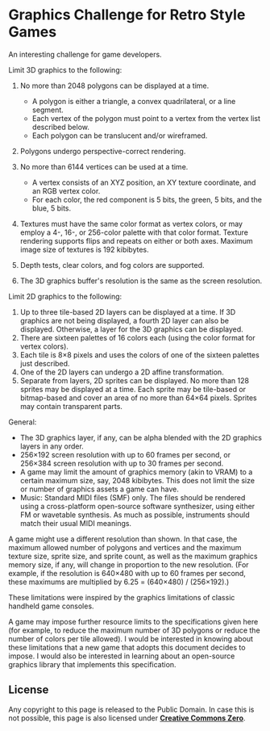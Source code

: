 # Graphics Challenge for Retro Style Games

An interesting challenge for game developers.

Limit 3D graphics to the following:

1. No more than 2048 polygons can be displayed at a time.
    * A polygon is either a triangle, a convex quadrilateral, or a line segment.
    * Each vertex of the polygon must point to a vertex from the vertex list described below.
    * Each polygon can be translucent and/or wireframed.

2. Polygons undergo perspective-correct rendering.
3. No more than 6144 vertices can be used at a time.
    * A vertex consists of an XYZ position, an XY texture coordinate, and an RGB vertex color.
    * For each color, the red component is 5 bits, the green, 5 bits, and the blue, 5 bits.

4. Textures must have the same color format as vertex colors, or may employ a 4-, 16-, or 256-color palette with that color format.  Texture rendering supports flips and repeats on either or both axes.  Maximum image size of textures is 192 kibibytes.
5. Depth tests, clear colors, and fog colors are supported.
6. The 3D graphics buffer's resolution is the same as the screen resolution.

Limit 2D graphics to the following:

1. Up to three tile-based 2D layers can be displayed at a time.  If 3D graphics are not being displayed, a fourth 2D layer can also be displayed.  Otherwise, a layer for the 3D graphics can be displayed.
2. There are sixteen palettes of 16 colors each (using the color format for vertex colors).
3. Each tile is 8&times;8 pixels and uses the colors of one of the sixteen palettes just described.
4. One of the 2D layers can undergo a 2D affine transformation.
5. Separate from layers, 2D sprites can be displayed.  No more than 128 sprites may be displayed at a time. Each sprite may be tile-based or bitmap-based and cover an area of no more than 64&times;64 pixels.  Sprites may contain transparent parts.

General:

- The 3D graphics layer, if any, can be alpha blended with the 2D graphics layers in any order.
- 256&times;192 screen resolution with up to 60 frames per second, or 256&times;384 screen resolution with up to 30 frames per second.
- A game may limit the amount of graphics memory (akin to VRAM) to a certain maximum size, say, 2048 kibibytes.  This does not limit the size or number of graphics assets a game can have.
- Music:  Standard MIDI files (SMF) only.  The files should be rendered using a cross-platform open-source software synthesizer, using either FM or wavetable synthesis.  As much as possible, instruments should match their usual MIDI meanings.

A game might use a different resolution than shown.  In that case, the maximum allowed number of polygons and vertices and the maximum texture size, sprite size, and sprite count, as well as the maximum graphics memory size, if any, will change in proportion to the new resolution. (For example, if the resolution is 640&times;480 with up to 60 frames per second, these maximums are multiplied by 6.25 = (640&times;480) / (256&times;192).)

These limitations were inspired by the graphics limitations of classic handheld game consoles.

A game may impose further resource limits to the specifications given here (for example, to reduce the maximum number of 3D polygons or reduce the number of colors per tile allowed).  I would be interested in knowing about these limitations that a new game that adopts this document decides to impose.  I would also be interested in learning about an open-source graphics library that implements this specification.

<a id=License></a>

## License

Any copyright to this page is released to the Public Domain.  In case this is not possible, this page is also licensed under [**Creative Commons Zero**](https://creativecommons.org/publicdomain/zero/1.0/).
